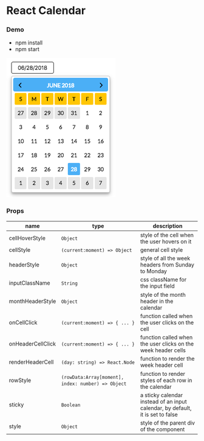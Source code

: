 # React Calendar

### Demo

- npm install
- npm start

![React Calendar](https://github.com/navaneethr/react-calendar/blob/master/src/assets/demo.png) 

### Props

| name              | type                                                     | description                                                                    |
|-------------------|----------------------------------------------------------|--------------------------------------------------------------------------------|
| cellHoverStyle    | `Object`                                                 | style of the cell when the user hovers on it                                   |
| cellStyle         | `(current:moment) => Object`                             | general cell style                                                             |
| headerStyle       | `Object`                                                 | style of all the week headers from Sunday to Monday                            |
| inputClassName    | `String`                                                 | css className for the input field                                              |
| monthHeaderStyle  | `Object`                                                 | style of the month header in the calendar                                      |
| onCellClick       | `(current:moment) => { ... }`                            | function called when the user clicks on the cell                               |
| onHeaderCellClick | `(current:moment) => { ... }`                            | function called when the user clicks on the week header cells                  |
| renderHeaderCell  | `(day: string) => React.Node`                            | function to render the week header cell                                        |
| rowStyle          | `(rowData:Array[moment], index: number) => Object`       | function to render styles of each row in the calendar                          |
| sticky            | `Boolean`                                                | a sticky calendar instead of an input calendar, by default, it is set to false |
| style             | `Object`                                                 | style of the parent div of the component                                       |